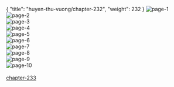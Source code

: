 { "title": "huyen-thu-vuong/chapter-232", "weight": 232 }
<img src="huyen-thu-vuong_0232_01-3e4fee34531a63a7f2d167f0d212c288.webp" alt="page-1" origin="http://1.bp.blogspot.com/-P033TqOBhLU/W2Z8Bems8JI/AAAAAAAAExU/sJOBS7--S5wcgcOWqGydoHyHO9p3dFu6ACLcBGAs/s1600/1.jpg?imgmax=0"><br/>
<img src="huyen-thu-vuong_0232_02-2c04e95c27e8bd7d43d1149570f4b3aa.webp" alt="page-2" origin="http://1.bp.blogspot.com/-XLgB_vOWGR8/W2Z8BQMCbqI/AAAAAAAAExY/ejZVrRb9C_EfRr4kVV4Y7iYxxfuiSmRHACLcBGAs/s1600/2.jpg?imgmax=0"><br/>
<img src="huyen-thu-vuong_0232_03-94921c6d7cb92912b032971918c064b2.webp" alt="page-3" origin="http://1.bp.blogspot.com/-SWmT8-5YDK8/W2Z8CJ29m-I/AAAAAAAAExg/6ULj-2bFyfA_MMggJINPOBSHMK3fLtJ9wCLcBGAs/s1600/3.jpg?imgmax=0"><br/>
<img src="huyen-thu-vuong_0232_04-100c8a73ef9de1c1cc934667fc06396e.webp" alt="page-4" origin="http://1.bp.blogspot.com/-28z1KDR8SCE/W2Z8CdZPB0I/AAAAAAAAExk/s2klbM2uIPMTOEYoOoS_lqGnqgkgs9iKQCLcBGAs/s1600/4.jpg?imgmax=0"><br/>
<img src="huyen-thu-vuong_0232_05-204860a2babefcc7b945bf2f7ef0d8cd.webp" alt="page-5" origin="http://1.bp.blogspot.com/-VsSyrWL9vLs/W2Z8CiumT_I/AAAAAAAAExo/CUuOv4NlLO05cm4PCsmRuSLcsFFN6p0iACLcBGAs/s1600/5.jpg?imgmax=0"><br/>
<img src="huyen-thu-vuong_0232_06-61cfad35d65f3750dcde9d6bf4d8a5dc.webp" alt="page-6" origin="http://1.bp.blogspot.com/-APWfv1AlZwk/W2Z8C5tW5YI/AAAAAAAAExs/qzH-gvzzplEJy2Viw6bmK-LdnI6mzYybQCLcBGAs/s1600/6.jpg?imgmax=0"><br/>
<img src="huyen-thu-vuong_0232_07-b6c7c6a73ac8386a3cdf2ced1f87dac6.webp" alt="page-7" origin="http://1.bp.blogspot.com/-EPDaYsxzThw/W2Z8DGFJHPI/AAAAAAAAExw/wy8s3cWRm9U5Km4VPQxaGKk3Erz1SayrwCLcBGAs/s1600/7.jpg?imgmax=0"><br/>
<img src="huyen-thu-vuong_0232_08-d771ff808d55576a7c6e47b5c4586fb5.webp" alt="page-8" origin="http://1.bp.blogspot.com/-a4jPcxHPOq0/W2Z8DfJ4IBI/AAAAAAAAEx0/ooM1ClHLs102Tnz_ou1Th5cejJAGp23pQCLcBGAs/s1600/8.jpg?imgmax=0"><br/>
<img src="huyen-thu-vuong_0232_09-c6f49814d2e7ba0bfbb16faee394bdb1.webp" alt="page-9" origin="http://1.bp.blogspot.com/-k-S4Mdc6yBI/W2Z8DrZR00I/AAAAAAAAEx4/NRaR-Vegalwb6wO59C20NjZsfeWXCTXqgCLcBGAs/s1600/9.jpg?imgmax=0"><br/>
<img src="huyen-thu-vuong_0232_10-408b1e4644fe6074be7ed1296b941ffb.webp" alt="page-10" origin="http://1.bp.blogspot.com/-xI3LgpJ6K9Y/W2Z8BpnViEI/AAAAAAAAExc/gpFvGNebG-otHGlhBvUvtjUinoejsYDtACLcBGAs/s1600/10.jpg?imgmax=0"><br/>
<br/><a class="nextchap" href="/huyen-thu-vuong/chapter-233">chapter-233</a>
